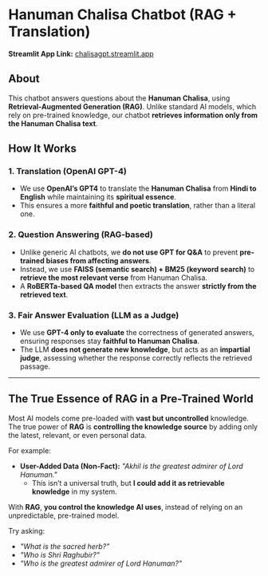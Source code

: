 # **Hanuman Chalisa Chatbot (RAG + Translation)**  

**Streamlit App Link:** [chalisagpt.streamlit.app](https://chalisagpt.streamlit.app/)

## **About**  
This chatbot answers questions about the **Hanuman Chalisa**, using **Retrieval-Augmented Generation (RAG)**. Unlike standard AI models, which rely on pre-trained knowledge, our chatbot **retrieves information only from the Hanuman Chalisa text**.  

## **How It Works**  

### **1. Translation (OpenAI GPT-4)**  
- We use **OpenAI’s GPT4** to translate the **Hanuman Chalisa** from **Hindi to English** while maintaining its **spiritual essence**.  
- This ensures a more **faithful and poetic translation**, rather than a literal one.  

### **2. Question Answering (RAG-based)**  
- Unlike generic AI chatbots, we **do not use GPT for Q&A** to prevent **pre-trained biases from affecting answers**.  
- Instead, we use **FAISS (semantic search) + BM25 (keyword search)** to **retrieve the most relevant verse** from Hanuman Chalisa.  
- A **RoBERTa-based QA model** then extracts the answer **strictly from the retrieved text**.  

### **3. Fair Answer Evaluation (LLM as a Judge)**  
- We use **GPT-4 only to evaluate** the correctness of generated answers, ensuring responses stay **faithful to Hanuman Chalisa**.  
- The LLM **does not generate new knowledge**, but acts as an **impartial judge**, assessing whether the response correctly reflects the retrieved passage.  

---

## **The True Essence of RAG in a Pre-Trained World**  
Most AI models come pre-loaded with **vast but uncontrolled** knowledge. The true power of **RAG** is **controlling the knowledge source** by adding only the latest, relevant, or even personal data.  

For example:  
- **User-Added Data (Non-Fact):** *"Akhil is the greatest admirer of Lord Hanuman."*  
  - This isn’t a universal truth, but **I could add it as retrievable knowledge** in my system.  

With **RAG**, **you control the knowledge AI uses**, instead of relying on an unpredictable, pre-trained model.  

Try asking:  
- *"What is the sacred herb?"*
- *"Who is Shri Raghubir?"*
- *"Who is the greatest admirer of Lord Hanuman?"*
